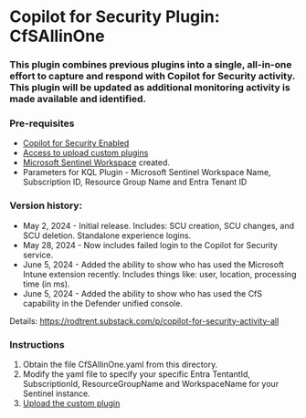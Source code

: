 # Copilot for Security Plugin: CfSAllinOne

### **This plugin combines previous plugins into a single, all-in-one effort to capture and respond with Copilot for Security activity. This plugin will be updated as additional monitoring activity is made available and identified.**

### Pre-requisites

-   [Copilot for Security Enabled](https://learn.microsoft.com/en-us/security-copilot/get-started-security-copilot#onboarding-to-microsoft-security-copilot)
-   [Access to upload custom plugins](https://learn.microsoft.com/en-us/security-copilot/manage-plugins?tabs=securitycopilotplugin#managing-custom-plugins)
-   [Microsoft Sentinel Workspace](https://learn.microsoft.com/en-us/azure/sentinel/quickstart-onboard) created.
-   Parameters for KQL Plugin - Microsoft Sentinel Workspace Name, Subscription ID, Resource Group Name and Entra Tenant ID

### Version history:
-  May 2, 2024 - Initial release. Includes: SCU creation, SCU changes, and SCU deletion. Standalone experience logins.
-  May 28, 2024 - Now includes failed login to the Copilot for Security service.
-  June 5, 2024 - Added the ability to show who has used the Microsoft Intune extension recently. Includes things like: user, location, processing time (in ms).
-  June 5, 2024 - Added the ability to show who has used the CfS capability in the Defender unified console. 

Details: https://rodtrent.substack.com/p/copilot-for-security-activity-all 

### Instructions

1.  Obtain the file CfSAllinOne.yaml from this directory.
2.  Modify the yaml file to specify your specific Entra TentantId, SubscriptionId, ResourceGroupName and WorkspaceName for your Sentinel instance.
3.  <a href="https://learn.microsoft.com/en-us/copilot/security/manage-plugins?tabs=securitycopilotplugin#add-custom-plugins" target="_blank">Upload the custom plugin</a>



